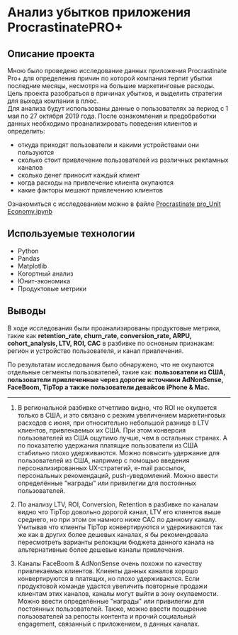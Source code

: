 # Анализ убытков приложения ProcrastinatePRO+

## Описание проекта

Мною было проведено исследование данных приложения Procrastinate Pro+ для определения причин по которой компания терпит убытки последние месяцы, несмотря на большие маркетинговые расходы.     
Цель проекта разобраться в причинах убытков, и выделить стратегии для выхода компании в плюс.    
Для анализа будут использованы данные о пользователях за период с 1 мая по 27 октября 2019 года. После ознакомления и предобработки данных необходимо проанализировать поведения клиентов и определить:

- откуда приходят пользователи и какими устройствами они пользуются
- сколько стоит привлечение пользователей из различных рекламных каналов
- сколько денег приносит каждый клиент
- когда расходы на привлечение клиента окупаются
- какие факторы мешают привлечению клиентов

Ознакомиться с исследованием можно в файле [Procrastinate pro_Unit Economy.ipynb](https://github.com/ZenCitizen/portfolio/blob/main/Procrastinate_pro%20Unit_Economy/Procrastinate%20pro_Unit%20Economy.ipynb)

## Используемые технологии
- Python
- Pandas
- Matplotlib
- Когортный анализ 
- Юнит-экономика 
- Продуктовые метрики

## Выводы

В ходе исследования были проанализированы продуктовые метрики, такие как **retention_rate, churn_rate, conversion_rate, ARPU, cohort_analysis, LTV, ROI, CAC** в разбивке по основным признакам: регион и устройство пользователя, и канал привлечения. 

По результатам исследования было обнаружено, что не окупаются отдельные сегменты пользователей, такие как: **пользователи из США, пользователи привлеченные через дорогие источники AdNonSense, FaceBoom, TipTop а также пользователи девайсов iPhone & Mac.** 

---

1. В региональной разбивке отчетливо видно, что ROI не окупается только в США, и это связано с резким увеличением маркетинговых расходов с июня, при относительно небольшой разнице в LTV клиентов, привлекаемых их США. При этом конверсия пользователей из США ощутимо лучше, чем в остальных странах. A по показателю удержания платящие пользователи из США стабильно плохо удерживаются. Можно повысить удержание для пользователей из США, например с помощью введения персонализированных UX-стратегий, e-mail рассылок, персональных рекомендаций, push-уведомлений. Можно ввести определённые "награды" или привилегии для постоянных пользователей.  
    
2. По анализу LTV, ROI, Conversion, Retention в разбивке по каналам видно что TipTop довольно дорогой канал, LTV его клиентов выше среднего, но при этом он намного ниже CAC по данному каналу. Учитывая что клиенты TipTop конвертируются и удерживаются так же как в других более дешевых каналах, я бы рекомендовала пересмотреть варианты релокации бюджета данного канала на альтернативные более дешевые каналы привлечения.
    
3. Каналы FaceBoom & AdNonSense очень похожи по качеству привлекаемых клиентов. Клиенты данных каналов хорошо конвертируются в платящих, но плохо удерживаются. Если продуктовой команде удастся увеличить повторные продажи клиентам этих каналов, каналы могут выйти в зону окупаемости. Можно ввести определённые "награды" или привилегии для постоянных пользователей.  Также, можно ввести поощрение пользователей за репосты контента и прочий социальный engagement, связанный с приложением, в данных каналах.     
